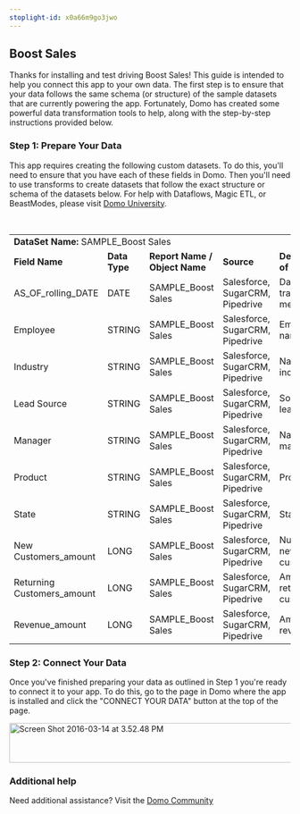 ```yaml
---
stoplight-id: x0a66m9go3jwo
---
```


<div class="col-md-12 content-panel">
                <h2>Boost Sales</h2>
                <p></p><p>Thanks for installing and test driving <span id="title">Boost Sales</span>! This guide is intended to help you connect this app to your own data. The first step is to ensure that your data follows the same schema (or structure) of the sample datasets that are currently powering the app. Fortunately, Domo has created some powerful data transformation tools to help, along with the step-by-step instructions provided below.</p><div class="doc-row" id="Step%201:%20Identify%20Required%20Data%20Fields"><h3 class="doc-row-title">Step 1: Prepare Your Data</h3><div class="small-pad-bottom"><p>This app requires creating the following custom datasets. To do this, you'll need to ensure that you have each of these fields in Domo. Then you'll need to use transforms to create datasets that follow the exact structure or schema of the datasets below. For help with Dataflows, Magic ETL, or BeastModes, please visit <a href="https://university.domo.com/" target="_blank">Domo University</a>.</p></div>
                <br>
                <div id="custom-data-container"><table id="SAMPLE_Boost-Sales"><tbody><tr><td colspan="6"><strong>DataSet Name:</strong> <span class="value">SAMPLE_Boost Sales</span></td></tr><!--tr>    <td colspan="6"></td></tr--><tr><td><strong>Field Name</strong></td><td><strong>Data Type</strong></td><td><strong>Report Name / Object Name</strong></td><td><strong>Source </strong></td><td colspan="2"><strong>Description of Field</strong></td></tr><tr><td>AS_OF_rolling_DATE</td><td>DATE</td><td>SAMPLE_Boost Sales</td><td>Salesforce, SugarCRM, Pipedrive</td><td colspan="2">Date of tracked metrics</td></tr><tr><td>Employee</td><td>STRING</td><td>SAMPLE_Boost Sales</td><td>Salesforce, SugarCRM, Pipedrive</td><td colspan="2">Employee name</td></tr><tr><td>Industry</td><td>STRING</td><td>SAMPLE_Boost Sales</td><td>Salesforce, SugarCRM, Pipedrive</td><td colspan="2">Name of industry</td></tr><tr><td>Lead Source</td><td>STRING</td><td>SAMPLE_Boost Sales</td><td>Salesforce, SugarCRM, Pipedrive</td><td colspan="2">Source of lead</td></tr><tr><td>Manager</td><td>STRING</td><td>SAMPLE_Boost Sales</td><td>Salesforce, SugarCRM, Pipedrive</td><td colspan="2">Name of manager</td></tr><tr><td>Product</td><td>STRING</td><td>SAMPLE_Boost Sales</td><td>Salesforce, SugarCRM, Pipedrive</td><td colspan="2">Product</td></tr><tr><td>State</td><td>STRING</td><td>SAMPLE_Boost Sales</td><td>Salesforce, SugarCRM, Pipedrive</td><td colspan="2">State</td></tr><tr><td>New Customers_amount</td><td>LONG</td><td>SAMPLE_Boost Sales</td><td>Salesforce, SugarCRM, Pipedrive</td><td colspan="2">Number of new customers</td></tr><tr><td>Returning Customers_amount</td><td>LONG</td><td>SAMPLE_Boost Sales</td><td>Salesforce, SugarCRM, Pipedrive</td><td colspan="2">Amount of returning customers</td></tr><tr><td>Revenue_amount</td><td>LONG</td><td>SAMPLE_Boost Sales</td><td>Salesforce, SugarCRM, Pipedrive</td><td colspan="2">Amount of revenue</td></tr></tbody></table><div class="doc-row medium-pad-top">
                <h3 class="doc-row-title">Step 2: Connect Your Data</h3>
                <div class="small-pad-bottom">
                    <p>Once you've finished preparing your data as outlined in Step 1 you're ready to connect it to your app. To do this, go to the page in Domo where the app is installed and click the "CONNECT YOUR DATA" button at the top of the page.</p>
                    <p class="small-pad">
                    <img class="alignnone size-full wp-image-1207" src="https://s3.amazonaws.com/development.domo.com/wp-content/uploads/2016/03/14155707/Screen-Shot-2016-03-14-at-3.52.48-PM1.png" alt="Screen Shot 2016-03-14 at 3.52.48 PM" width="1158" height="71">
                    </p>
                    <div id="ooyalaplayer-IyYTc1MjE61NwLdtrxXvZuhH-dSGbWnR" class="ooyalaplayer"></div>
                    <script>
                        OO.ready(function() {
                            OO.Player.create("ooyalaplayer-IyYTc1MjE61NwLdtrxXvZuhH-dSGbWnR", "IyYTc1MjE61NwLdtrxXvZuhH-dSGbWnR", {
                                height: 380
                            });
                        });
                    </script>
                </div>
                <h3 class="doc-row-title">Additional help</h3>
                <div class="small-pad-bottom">
                    <p>Need additional assistance? Visit the <a href="https://dojo.domo.com">Domo Community</a></p>
                </div>
            </div></div></div><p></p>            </div>